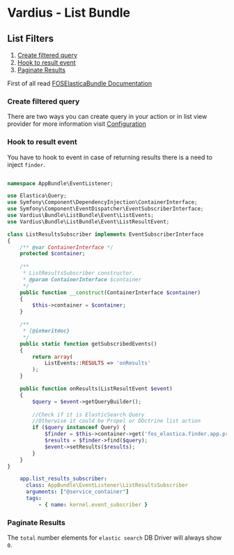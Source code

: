 Vardius - List Bundle
======================================

List Filters
----------------
1. [Create filtered query](#create-filtered-query)
2. [Hook to result event](#hook-to-result-event)
3. [Paginate Results](#paginate-results)

First of all read [FOSElasticaBundle Documentation](https://github.com/FriendsOfSymfony/FOSElasticaBundle/blob/master/Resources/doc/index.md)

### Create filtered query

There are two ways you can create query in your action or in list view provider for more information visit [Configuration](configuration.md)

### Hook to result event

You have to hook to event in case of returning results there is a need to inject `finder`.

``` php

namespace AppBundle\EventListener;

use Elastica\Query;
use Symfony\Component\DependencyInjection\ContainerInterface;
use Symfony\Component\EventDispatcher\EventSubscriberInterface;
use Vardius\Bundle\ListBundle\Event\ListEvents;
use Vardius\Bundle\ListBundle\Event\ListResultEvent;

class ListResultsSubscriber implements EventSubscriberInterface
{
    /** @var ContainerInterface */
    protected $container;
    
    /**
     * ListResultsSubscriber constructor.
     * @param ContainerInterface $container
     */
    public function __construct(ContainerInterface $container)
    {
        $this->container = $container;
    }

    /**
     * {@inheritdoc}
     */
    public static function getSubscribedEvents()
    {
        return array(
            ListEvents::RESULTS => 'onResults'
        );
    }

    public function onResults(ListResultEvent $event)
    {
        $query = $event->getQueryBuilder();
        
        //Check if it is ElasticSearch Query
        //Otherwise it could be Propel or DOctrine list action
        if ($query instanceof Query) {
            $finder = $this->container->get('fos_elastica.finder.app.products');
            $results = $finder->find($query);
            $event->setResults($results);
        }
    }
}
```

```yml
    app.list_results_subscriber:
      class: AppBundle\EventListener\ListResultsSubscriber
      arguments: ["@service_container"]
      tags:
          - { name: kernel.event_subscriber }
```

### Paginate Results

The `total` number elements for `elastic search` DB Driver will always show `0`.
